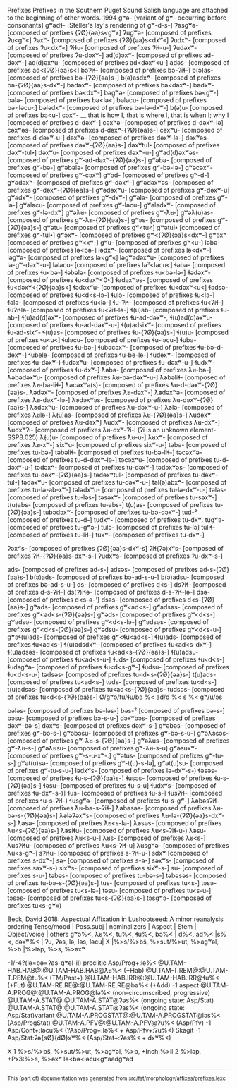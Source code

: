 Prefixes
Prefixes in the Southern Puget Sound Salish language are attached to the beginning of other words.
1994
gʷə- [variant of gʷ- occurring before consonants]
gʷədɬ- [Steller's lay's rendering of gʷ-d-s-]
ʔəsgʷə- [composed of prefixes {ʔØ}{əa}s<gʷ«]
ʔugʷə- [composed of prefixes ʔu<gʷ«]
ʔəxʷ- [composed of prefixes {ʔØ}{əa}s<dxʷ«]
ʔudxʷ- [composed of prefixes ʔu<dxʷ«]
ʔiɬu- [composed of prefixes ʔiɬ-u-]
ʔudəxʷ- [composed of prefixes ʔu-dəxʷ-]
ad(d)əxʷ- [composed of prefixes ad-dəxʷ-]
ad(d)əxʷu- [composed of prefixes ad<dəxʷ<u-]
adəs- [composed of prefixes ad<{ʔØ}{əa}s<]
bəʔiɬ- [composed of prefixes bə-ʔiɬ-]
b(ə)as- [composed of prefixes bə-{ʔØ}{əa}s-]
b(ə)asdxʷ- [composed of prefixes bə-{ʔØ}{əa}s-dxʷ-]
bədəxʷ- [composed of prefixes bə<dəxʷ-]
bədxʷ- [composed of prefixes bə<dxʷ-]
bəgʷə- [composed of prefixes bə<gʷ-]
bələ- [composed of prefixes bə<lə<]
bələcu- [composed of prefixes bə<ləcu<]
bələdxʷ- [composed of prefixes bə-lə-dxʷ-]
b(ə)u- [composed of prefixes bə<u-]
cəxʷ- __ that is how I, that is where I, that is when I; why I [composed of prefixes d-dəxʷ-]
cəxʷə- [composed of prefixes d-dəxʷ-lə]
cəxʷəs- [composed of prefixes d-dəxʷ-{ʔØ}{əa}s-]
cəxʷu- [composed of prefixes d-dəxʷ-u-]
dəxʷə- [composed of prefixes dəxʷ-lə-]
dəxʷəs- [composed of prefixes dəxʷ-{ʔØ}{əa}s-]
dəxʷtul̕- [composed of prefixes dəxʷ-tul̕-]
dəxʷu- [composed of prefixes dəxʷ-u-]
gʷad(d)əxʷəs- [composed of prefixes gʷ-ad-dəxʷ-{ʔØ}{əa}s-]
gʷəbə- [composed of prefixes gʷ-bə-]
gʷəbələ- [composed of prefixes gʷ-bə-lə-]
gʷəcəxʷ- [composed of prefixes gʷ-cəxʷ]
gʷəd- [composed of prefixes gʷ-d-]
gʷədəxʷ- [composed of prefixes gʷ-dəxʷ-]
gʷədəxʷəs- [composed of prefixes gʷ-dəxʷ-{ʔØ}{əa}s-]
gʷədəxʷu- [composed of prefixes gʷ-dəxʷ-u]
gʷədxʷ- [composed of prefixes gʷ-dxʷ-]
gʷələ- [composed of prefixes gʷ-lə-]
gʷələcu- [composed of prefixes gʷ-ləcu-]
gʷələdxʷ- [composed of prefixes gʷ-lə-dxʷ]
gʷəƛ̕u- [composed of prefixes gʷ-ƛ̕u-]
gʷəƛ̕(u)as- [composed of prefixes gʷ-ƛ̕u-{ʔØ}{əa}s-]
gʷəs- [composed of prefixes gʷ-{ʔØ}{əa}s-]
gʷətu- [composed of prefixes gʷ<tu<]
gʷətul̕- [composed of prefixes gʷ-tul̕-]
gʷəxʷ- [composed of prefixes gʷ<{ʔØ}{əa}s<dxʷ-]
gʷəxʷ [composed of prefixes gʷ<xʷ-]
gʷu- [composed of prefixes gʷ<u-]
ləbə- [composed of prefixes lə<bə-]
lədxʷ- [composed of prefixes lə<dxʷ-]
ləgʷə- [composed of prefixes lə<gʷ«]
ləgʷədəxʷu- [composed of prefixes lə-gʷ-dəxʷ-u-]
lələcu- [composed of prefixes lə²<ləcu<]
ɬəbə- [composed of prefixes ɬu<bə-]
ɬəbələ- [composed of prefixes ɬu<bə-lə-]
ɬədəxʷ- [composed of prefixes ɬu<dəxʷ<0<]
ɬədəxʷəs- [composed of prefixes ɬu<dəxʷ<{ʔØ}{əa}s<]
ɬədəxʷu- [composed of prefixes ɬu<dəxʷ<u<]
ɬədsə- [composed of prefixes ɬu<d<s-lə-]
ɬulə- [composed of prefixes ɬu<lə-]
ɬələ- [composed of prefixes ɬu<lə-]
ɬu-ʔiɬ- [composed of prefixes ɬu<ʔiɬ-]
ɬuʔiɬlə- [composed of prefixes ɬu<ʔiɬ-lə-]
ɬ(u)ab- [composed of prefixes ɬu-ab-]
ɬ(u)ad(d)əxʷ- [composed of prefixes ɬu-ad-dəxʷ-,
ɬ(u)ad(d)əxʷu- [composed of prefixes ɬu-ad-dəxʷ-u-]
ɬ(u)adsixʷ- [composed of prefixes ɬu-ad-sixʷ-
ɬ(u)as- [composed of prefixes ɬu-{ʔØ}{əa}s-]
ɬ(u)u- [composed of prefixes ɬu<u<]
ɬuləcu- [composed of prefixes ɬu-ləcu-]
ɬubə- [composed of prefixes ɬu-bə-]
ɬubəcəxʷ- [composed of prefixes ɬu-bə-d-dəxʷ-]
ɬubələ- [composed of prefixes ɬu-bə-lə-]
ɬudəxʷ- [composed of prefixes ɬu-dəxʷ-)
ɬudəxʷu- [composed of prefixes ɬu-dəxʷ-u-]
ɬudxʷ- [composed of prefixes ɬu-dxʷ-]
ƛ̕əbə- [composed of prefixes ƛ̕u-bə-]
ƛ̕əbədəxʷu- [composed of prefixes ƛ̕u-bə-dəxʷ-u-]
ƛ̕əbəliɬ- [composed of prefixes ƛ̕u-bə-liɬ-]
ƛ̕əcəxʷə(s)- [composed of prefixes ƛ̕u-d-dəxʷ-{ʔØ}{əa}s-.
ƛ̕ədəxʷ- [composed of prefixes ƛ̕u-dəxʷ-]
ƛ̕ədəxʷə- [composed of prefixes ƛ̕u-dəxʷ-lə-]
ƛ̕ədəxʷəs- [composed of prefixes ƛ̕u-dəxʷ-{ʔØ}{əa}s-]
ƛ̕ədəxʷu- [composed of prefixes ƛ̕u-dəxʷ-u-)
ƛ̕ələ- [composed of prefixes ƛ̕ulə-]
ƛ̕(u)as- [composed of prefixes ƛ̕u-{ʔØ}{əa}s-]
ƛ̕udəxʷ [composed of prefixes ƛ̕u-dəxʷ]
ƛ̕udxʷ- [composed of prefixes ƛ̕u-dxʷ-]
ƛ̕udxʷʔi- [composed of prefixes ƛ̕u-dxʷ-ʔi-l (ʔi is an unknown element-SSP8.025)
ƛ̕(u)u- [composed of prefixes ƛ̕u-u-]
ƛ̕uxʷ- [composed of prefixes ƛ̕u-xʷ-]
sixʷu- [composed of prefixes sixʷ-u-]
təbə- [composed of prefixes tu-bə-]
təbəliɬ- [composed of prefixes tu-bə-liɬ-]
təcəxʷə- [composed of prefixes tu-d-dəxʷ-lə-]
təcəxʷu- [composed of prefixes tu-d-dəxʷ-u-]
tədəxʷ- [composed of prefixes tu-dəxʷ-]
tədəxʷəs- [composed of prefixes tu-dəxʷ-{ʔØ}{əa}s-]
tədəxʷtul̕- [composed of prefixes tu-dəxʷ-tul̕-]
tədəxʷu- [composed of prefixes tu-dəxʷ-u-]
təl(ə)abxʷ- [composed of prefixes tu-lə-ab-xʷ-]
tələdxʷu- [composed of prefixes tu-lə-dxʷ-u-]
tələs- [composed of prefixes tu-ləs-]
təsəxʷ- [composed of prefixes tu-səxʷ-]
t(u)abs- [composed of prefixes tu-abs-]
t(u)as- [composed of prefixes tu-{ʔØ}{əa}s-]
tubədəxʷ- [composed of prefixes tu-bə-dəxʷ-]
tud-² [composed of prefixes tu-d-]
tudxʷ- [composed of prefixes tu-dxʷ.
tugʷə- [composed of prefixes tu-gʷə-]
tulə- [composed of prefixes tu-lə]
tuliɬ- [composed of prefixes tu-liɬ-]
tuxʷ- [composed of prefixes tu-dxʷ-]

ʔəxʷs- [composed of prefixes {ʔØ}{əa}s-dxʷ-s]
ʔiɬ(ʔə)xʷs- [composed of prefixes ʔiɬ-{ʔØ}{əa}s-dxʷ-s-]
ʔudxʷs- [composed of prefixes ʔu-dxʷ-s-]

ads- [composed of prefixes ad-s-]
adsəs- [composed of prefixes ad-s-{ʔØ}{əa}s-]
b(ə)ads- [composed of prefixes bə-ad-s-u-]
b(ə)adsu- [composed of prefixes bə-ad-s-u-]
ds- [composed of prefixes d<s-]
dsʔiɬ- [composed of prefixes d-s-ʔiɬ-]
ds(ʔ)iɬə- [composed of prefixes d-s-ʔiɬ-lə-]
dsə- [composed of prefixes d<s-ə-¹]
dsəs- [composed of prefixes d<s-{ʔØ}{əa}s-]
gʷads- [composed of prefixes gʷ<ad<s-]
gʷadsəs- [composed of prefixes gʷ<ad<s-{ʔØ}{əa}s-]
gʷəds- [composed of prefixes gʷ<d<s-]
gʷədsə- [composed of prefixes gʷ<d<s-lə-]
gʷədsəs- [composed of prefixes gʷ<d<s-{ʔØ}{əa}s-]
gʷədsu- [composed of prefixes gʷ<d<s-u-]
gʷəɬ(u)ads- [composed of prefixes gʷ<ɬu<ad<s-]
ɬ(u)ads- [composed of prefixes ɬu<ad<s-]
ɬ(u)adsdxʷ- [composed of prefixes ɬu<ad<s-dxʷ-]
ɬ(u)adsəs- [composed of prefixes ɬu<ad<s-{ʔØ}{əa}s-]
ɬ(u)adsu- [composed of prefixes ɬu<ad<s-u-]
ɬuds- [composed of prefixes ɬu<d<s-]
ɬudsgʷə- [composed of prefixes ɬu<d<s-gʷ-]
ɬudsu- [composed of prefixes ɬu<d<s-u-]
tədsəs- [composed of prefixes tu<d<s-{ʔØ}{əa}s-]
t(u)ads- [composed of prefixes tu<ad<s-]
tuds- [composed of prefixes tu<d<s-]
t(u)adsəs- [composed of prefixes tu<ad<s-{ʔØ}{əa}s-
tudsəs- [composed of prefixes tu<d<s-{ʔØ}{əa}s-]
Ø/gʷə/tu/ɬu/bə %< ad/d %< s %< gʷ/u/əs

bələs- [composed of prefixes bə-ləs-]
bəs-² [composed of prefixes bə-s-]
bəsu- [composed of prefixes bə-s-u-]
dəxʷbəs- [composed of prefixes dəxʷ-bə-s]
dəxʷs- [composed of prefixes dəxʷ-s-]
gʷəbəs- [composed of prefixes gʷ-bə-s-]
gʷəbəsu- [composed of prefixes gʷ-bə-s-u-]
gʷəƛ̕əsəs- [composed of prefixes gʷ-ƛ̕u-s-{ʔØ}{əa}s-]
gʷəƛ̕us- [composed of prefixes gʷ-ƛ̕u-s-]
gʷəƛ̕usu- [composed of prefixes gʷ-ƛ̕u-s-u]
gʷəsuxʷ- [composed of prefixes gʷ-s-u-xʷ-.]
gʷətus- [composed of prefixes gʷ-tu-s-]
gʷət(u)sə- [composed of prefixes gʷ-t(u)-s-lə],
gʷət(u)su- [composed of prefixes gʷ-tu-s-u-]
lədxʷs- [composed of prefixes lə-dxʷ-s-)
ɬəsəs- [composed of prefixes ɬu-s-{ʔØ}{əa}s-]
ɬusəs- [composed of prefixes ɬu-s-{ʔØ}{əa}s-]
ɬəsu- [composed of prefixes ɬu-s-u]
ɬudxʷs- [composed of prefixes ɬu-dxʷ-s-)]
ɬus- [composed of prefixes ɬu-s-]
ɬusʔiɬ- [composed of prefixes ɬu-s-ʔiɬ-)
ɬusgʷə- [composed of prefixes ɬu-s-gʷ-]
ƛ̕əbəsʔiɬ- [composed of prefixes ƛ̕u-bə-s-ʔiɬ-]
ƛ̕əbəsəs- [composed of prefixes ƛ̕u-bə-s-{ʔØ}{əa}s-]
ƛ̕ələʔəxʷs- [composed of prefixes ƛ̕u-lə-{ʔØ}{əa}s-dxʷ-s-]
ƛ̕əsə- [composed of prefixes ƛ̕u<s-lə-]
ƛ̕əsəs- [composed of prefixes ƛ̕u<s-{ʔØ}{əa}s-]
ƛ̕əsiɬu- [composed of prefixes ƛ̕u<s-ʔiɬ-u-)
ƛ̕əsu- [composed of prefixes ƛ̕u<s-u-]
ƛ̕us- [composed of prefixes ƛ̕u<s-]
ƛ̕usʔiɬu- [composed of prefixes ƛ̕u<s-ʔiɬ-u]
ƛ̕usgʷə- [composed of prefixes ƛ̕u<s-gʷ-]
sʔiɬu- [composed of prefixes s-ʔiɬ-u-]
sdxʷ [composed of prefixes s-dxʷ-]
sə- [composed of prefixes s-ə-]
səxʷs- [composed of prefixes səxʷ-s-)
sixʷs- [composed of prefixes sixʷ-s-]
su- [composed of prefixes s-u-]
təbəs- [composed of prefixes tu-bə-s-]
təbəsəs- [composed of prefixes tu-bə-s-{ʔØ}{əa}s-]
tus- [composed of prefixes tu<s-]
təsə- [composed of prefixes tu<s-lə-]
təsu- [composed of prefixes tu<s-u-]
təsəs- [composed of prefixes tu<s-{ʔØ}{əa}s-]
təsgʷə- [composed of prefixes tu<s-gʷ«)

Beck, David 2018: Aspectual Affixation in Lushootseed: A minor reanalysis
ordering
Tense/mood | Poss.subj | nominalizers | Aspect | Stem | Object/voice | others
gʷə%<, ƛ̕u%<, tu%<, ɬu%<, bə%< | d%<, ad%< |s%<, dəxʷ%< | ʔu, ʔəs, lə, ləs, ləcu| X |%>s/%>bš, %>sut/%>ut, %>agʷəl, %>b |%>ləp, %>s, %>əxʷ

-1/-4?(lə=bə=ʔas-q̓ʷəl-il) proclitic Asp/Prog+:lə%<
@U.TAM-HAB.HAB@:@U.TAM-HAB.HAB@ƛ̕u%<  (+Hab)
@U.TAM-T.REM@:@U.TAM-T.REM@tu%<   (TM/Past+)
@U.TAM-HAB.IRR@:@U.TAM-HAB.IRR@ɬu%<  (+Fut)
@U.TAM-RE.RE@:@U.TAM-RE.RE@bə%<  (+Add)
-1 aspect
@U.TAM-A.PROG@:@U.TAM-A.PROG@lə%<  (non-circumscribed, progressive)
@U.TAM-A.STAT@:@U.TAM-A.STAT@ʔəs%<  (ongoing state: Asp/Stat)
@U.TAM-A.STAT@:@U.TAM-A.STAT@ʔas%<  (ongoing state: Asp/Stat)variant
@U.TAM-A.PROGSTAT@:@U.TAM-A.PROGSTAT@ləs%< (Asp/ProgStat)
@U.TAM-A.PFV@:@U.TAM-A.PFV@ʔu%<  (Asp/Pfv)
-1 Asp/Cont+:ləcu%< (?Asp/Prog+:lə%< + Asp/Pfv+:ʔu%<) Skagit
-1 Asp/Stat:ʔə{sØ}{dØ}xʷ%< (Asp/Stat+:ʔəs%< + dxʷ%<)

X
1 %>s/%>bš, %>sut/%>ut, %>agʷəl, %>b, +Inch:%>il
2 %>ləp, +Px3:%>s, %>əxʷ
lə<bə<ləcu<gʷaadgʷad

* * *

<small>This (part of) documentation was generated from [src/fst/morphology/affixes/prefixes.lexc](https://github.com/giellalt/lang-slh/blob/main/src/fst/morphology/affixes/prefixes.lexc)</small>
